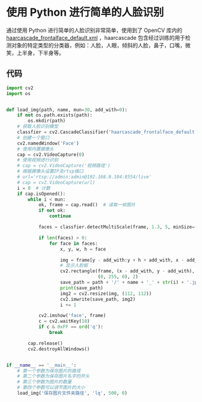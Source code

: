 # 使用 Python 进行简单的人脸识别

通过使用 Python 进行简单的人脸识别非常简单，使用到了 OpenCV 库内的 [haarcascade\_frontalface\_default.xml](https://github.com/opencv/opencv/blob/master/data/haarcascades/haarcascade_frontalface_default.xml) ，haarcascade 包含经过训练的用于检测对象的特定类型的分类器，例如：人脸，人眼，倾斜的人脸，鼻子，口嘴，微笑，上半身，下半身等。

## 代码

```python
import cv2
import os


def load_img(path, name, mun=30, add_with=0):
    if not os.path.exists(path):
        os.mkdir(path)
    # 获取人脸识别模型
    classfier = cv2.CascadeClassifier('haarcascade_frontalface_default.xml文件路径')
    # 创建一个窗口
    cv2.namedWindow('Face')
    # 使用内置摄像头
    cap = cv2.VideoCapture(0)
    # 使用视频进行识别
    # cap = cv2.VideoCapture('视频路径')
    # 根据摄像头设置IP及rtsp端口
    # url='rtsp://admin:admin@192.168.0.104:8554/live'
    # cap = cv2.VideoCapture(url)
    i = 0  # 计数
    if cap.isOpened():
        while i < mun:
            ok, frame = cap.read()  # 读取一帧图片
            if not ok:
                continue

            faces = classfier.detectMultiScale(frame, 1.3, 5, minSize=(32, 32))

            if len(faces) > 0:
                for face in faces:
                    x, y, w, h = face

                    img = frame[y - add_with:y + h + add_with, x - add_with:x + w + add_with]
                    # 显示人脸框
                    cv2.rectangle(frame, (x - add_with, y - add_with), (x + w + add_with, y + h + add_with),
                                  (0, 255, 0), 2)
                    save_path = path + '/' + name + '_' + str(i) + '.jpg'
                    print(save_path)
                    img2 = cv2.resize(img, (112, 112))
                    cv2.imwrite(save_path, img2)
                    i += 1

            cv2.imshow('face', frame)
            c = cv2.waitKey(10)
            if c & 0xFF == ord('q'):
                break

        cap.release()
        cv2.destroyAllWindows()


if __name__ == '__main__':
    # 第一个参数为保存图片的路径
    # 第二个参数为保存图片名字的开头
    # 第三个参数为图片的数量
    # 第四个参数可以调节图片的大小
    load_img('保存图片文件夹路径', 'lq', 500, 0) 
```
